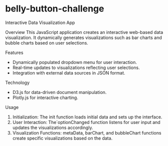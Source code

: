 # belly-button-challenge

 Interactive Data Visualization App

Overview
This JavaScript application creates an interactive web-based data visualization. It dynamically generates visualizations such as bar charts and bubble charts based on user selections.

Features
- Dynamically populated dropdown menu for user interaction.
- Real-time updates to visualizations reflecting user selections.
- Integration with external data sources in JSON format.

Technology
- D3.js for data-driven document manipulation.
- Plotly.js for interactive charting.

Usage
1. Initialization: The init function loads initial data and sets up the interface.
2. User Interaction: The`optionChanged function listens for user input and updates the visualizations accordingly.
3. Visualization Functions: metaData, barChart, and bubbleChart functions create specific visualizations based on the data.

